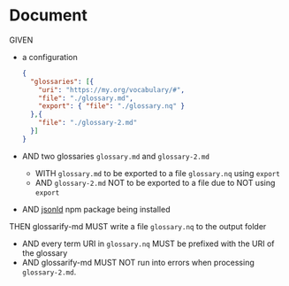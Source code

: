 # Document

GIVEN

- a configuration

  ~~~json
  {
    "glossaries": [{
      "uri": "https://my.org/vocabulary/#",
      "file": "./glossary.md",
      "export": { "file": "./glossary.nq" }
    },{
      "file": "./glossary-2.md"
    }]
  }
  ~~~

- AND two glossaries `glossary.md` and `glossary-2.md`
  - WITH `glossary.md` to be exported to a file `glossary.nq` using `export`
  - AND `glossary-2.md` NOT to be exported to a file due to NOT using `export`
- AND [jsonld](https://npmjs.com/package/jsonld) npm package being installed

THEN glossarify-md MUST write a file `glossary.nq` to the output folder

- AND every term URI in `glossary.nq` MUST be prefixed with the URI of the glossary
- AND glossarify-md MUST NOT run into errors when processing `glossary-2.md`.
